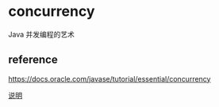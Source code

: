 # concurrency

Java 并发编程的艺术

## reference

https://docs.oracle.com/javase/tutorial/essential/concurrency

[说明](illustrate.md)